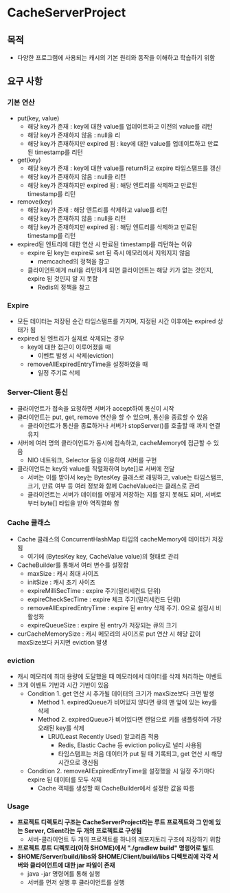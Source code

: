 # CacheServerProject

## 목적
- 다양한 프로그램에 사용되는 캐시의 기본 원리와 동작을 이해하고 학습하기 위함

## 요구 사항
### 기본 연산
- put(key, value)
  - 해당 key가 존재 : key에 대한 value를 업데이트하고 이전의 value를 리턴
  - 해당 key가 존재하지 않음 : null을 리
  - 해당 key가 존재하지만 expired 됨 : key에 대한 value를 업데이트하고 만료된 timestamp를 리턴
- get(key)
  - 해당 key가 존재 : key에 대한 value를 return하고 expire 타임스탬프를 갱신
  - 해당 key가 존재하지 않음 : null을 리턴
  - 해당 key가 존재하지만 expired 됨 : 해당 엔트리를 삭제하고 만료된 timestamp를 리턴
- remove(key)
    - 해당 key가 존재 : 해당 엔트리를 삭제하고 value를 리턴
    - 해당 key가 존재하지 않음 : null을 리턴
    - 해당 key가 존재하지만 expired 됨 : 해당 엔트리를 삭제하고 만료된 timestamp를 리턴
- expired된 엔트리에 대한 연산 시 만료된 timestamp를 리턴하는 이유
  - expire 된 key는 expire로 set 된 즉시 메모리에서 지워지지 않음
      - memcached의 정책을 참고
  - 클라이언트에게 null을 리턴하게 되면 클라이언트는 해당 키가 없는 것인지, expire 된 것인지 알 지 못함
      - Redis의 정책을 참고

### Expire
- 모든 데이터는 저장된 순간 타임스탬프를 가지며, 지정된 시간 이후에는 expired 상태가 됨
- expired 된 엔트리가 실제로 삭제되는 경우
    - key에 대한 접근이 이루어졌을 때
        - 이벤트 발생 시 삭제(eviction)
    - removeAllExpiredEntryTime을 설정하였을 때
        - 일정 주기로 삭제

### Server-Client 통신
- 클라이언트가 접속을 요청하면 서버가 accept하여 통신이 시작
- 클라이언트는 put, get, remove 연산을 할 수 있으며, 통신을 종료할 수 있음
  - 클라이언트가 통신을 종료하거나 서버가 stopServer()를 호출할 때 까지 연결 유지
- 서버에 여러 명의 클라이언트가 동시에 접속하고, cacheMemory에 접근할 수 있음
  - NIO 네트워크, Selector 등을 이용하여 서버를 구현
- 클라이언트는 key와 value를 직렬화하여 byte[]로 서버에 전달
  - 서버는 이를 받아서 key는 BytesKey 클래스로 래핑하고, value는 타임스탬프, 크기, 만료 여부 등 여러 정보화 함께 CacheValue라는 클래스로 관리
  - 클라이언트는 서버가 데이터를 어떻게 저장하는 지를 알지 못해도 되며, 서버로부터 byte[] 타입을 받아 역직렬화 함

### Cache 클래스
- Cache 클래스의 ConcurrentHashMap 타입의 cacheMemory에 데이터가 저장됨
  - 여기에 (BytesKey key, CacheValue value)의 형태로 관리
- CacheBuilder를 통해서 여러 변수를 설정함
  - maxSize : 캐시 최대 사이즈 
  - initSize : 캐시 초기 사이즈
  - expireMilliSecTime : expire 주기(밀리세컨드 단위) 
  - expireCheckSecTime : expire 체크 주기(밀리세컨드 단위) 
  - removeAllExpiredEntryTime : expire 된 entry 삭제 주기. 0으로 설정시 비활성화
  - expireQueueSize : expire 된 entry가 저장되는 큐의 크기
- curCacheMemorySize : 캐시 메모리의 사이즈로 put 연산 시 해당 값이 maxSize보다 커지면 eviction 발생

### eviction
- 캐시 메모리에 최대 용량에 도달했을 때 메모리에서 데이터를 삭제 처리하는 이벤트
- 크게 이벤트 기반과 시간 기반이 있음
  - Condition 1. get 연산 시 추가될 데이터의 크기가 maxSize보다 크면 발생
    - Method 1. expiredQueue가 비어있지 않다면 큐의 맨 앞에 있는 key를 삭제
    - Method 2. expiredQueue가 비어있다면 랜덤으로 키를 샘플링하여 가장 오래된 key를 삭제
      - LRU(Least Recently Used) 알고리즘 적용
        - Redis, Elastic Cache 등 eviction policy로 널리 사용됨
        - 타임스탬프는 처음 데이터가 put 될 때 기록되고, get 연산 시 해당 시간으로 갱신됨
  - Condition 2. removeAllExpiredEntryTime을 설정했을 시 일정 주기마다 expire 된 데이터를 모두 삭제
    - Cache 객체를 생성할 때 CacheBuilder에서 설정한 값을 따름

### Usage
- **프로젝트 디렉토리 구조는 CacheServerProject라는 루트 프로젝트와 그 안에 있는 Server, Client라는 두 개의 프로젝트로 구성됨**
    - 서버-클라이언트 두 개의 프로젝트를 하나의 레포지토리 구조에 저장하기 위함
- **프로젝트 루트 디렉토리(이하 $HOME)에서 "./gradlew build" 명령어로 빌드**
- **$HOME/Server/build/libs와 $HOME/Client/build/libs 디렉토리에 각각 서버와 클라이언트에 대한 jar 파일이 존재**
    - java -jar 명령어를 통해 실행
    - 서버를 먼저 실행 후 클라이언트를 실행